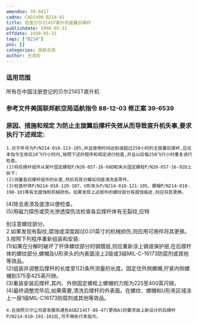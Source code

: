 ```yaml
---
amendno: 39-0417  
cadno: CAD1990-B214-01  
title: 检查贝尔214ST直升机旋翼后撑杆  
publishdate: 1990-05-31  
effdate: 1990-05-31  
tags: ["B214"]  
pns: []  
categories: 民航总局  
author: 王克俭  
---
```

  
### 适用范围  
所有在中国注册登记的贝尔214ST直升机  
  
<!--more-->  
### 参考文件美国联邦航空局适航指令 88-12-03 修正案 39-6539  
  
### 原因、措施和规定     为防止主旋翼后撑杆失效从而导致直升机失事,要求执行下述规定:  
    1.对于件号为P/N214-010-113-105,并且使用时间达到或超过250小时的主旋翼后撑杆,应在本指令生效后10飞行小时内,按照下述的程序和规定进行检查,并且以后每250飞行小时重复进行检查。  
    (1)将后撑杆组件从桨叶固定螺栓P/N20-057-16-68D和夹头固定螺栓P/N20-057-16-92D上拆下:  
    (2)测量各后撑杆组件的长度,然后将其分解后彻底清洗各零件。  
    (3)检查杆体P/N214-010-120-107、U形夹头P/N214-010-121-105、螺帽P/N214-010-198-101等有无腐蚀和机械损伤。如果发现上述部件的螺纹部分有腐蚀痕迹,则应将其更换。  
(4)除去表漆及底漆以便检查。  
    (5)用磁力探伤或荧光渗透探伤法检查各后撑杆体有无裂纹,应特  
  
  
别注意螺纹部分。  
    2.如果发现有裂纹,腐蚀或深度超过0.01英寸的机械损伤,则应用可用件将其更换。  
    3.按照下列程序重新组装和安装:  
    (1)如果在分解时破坏了杆体螺纹部分的镉镀层,则应重新涂上镉或保护层,在后撑杆体的螺纹部分,螺帽及U形夹头的内表面涂上2级或3级MIL-C-16173防腐剂或其他等效品。  
    (2)组装并调整后撑杆的长度至1(2)条所测量的长度。固定住外侧螺帽,拧紧内侧螺帽到375至425英尺磅。  
    (3)重装安装后撑杆,其内、外侧固定螺栓上螺帽的力矩为225至400英尺磅。  
    (4)最终调整完毕后,如果需要,清洗后撑杆的外表面。在螺纹、螺帽和U形夹区域涂上一层1级MIL-C16173防腐剂或其他等效品。  
  
    4.在按照贝尔公司紧急服务通告ASB214ST-88-47(更改A)的要求装上新设计的后撑杆P/N214-010-191-101后,可不再执行本指令。  
